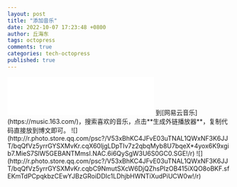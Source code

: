 ```yaml
---
layout: post
title: "添加音乐"
date: 2022-10-07 17:23:48 +0800
author: 丘海东 
tags: octopress
comments: true
categories: tech-octopress
published: true
---
```

<iframe frameborder="no" border="0" marginwidth="0" marginheight="0" width=330 height=86 src="//music.163.com/outchain/player?type=2&id=1452476987&auto=0&height=66"></iframe>  
到[网易云音乐](https://music.163.com/)，搜索喜欢的音乐，点击**生成外链播放器**，复制代码直接放到博文即可。  
<!--more-->  
![](http://r.photo.store.qq.com/psc?/V53xBhKC4JFvE03uTNAL1QWxNF3K6JJT/bqQfVz5yrrGYSXMvKr.cqX60ljgLDpTIv7z2qbqMyb8U7bqeX*4yox6K9xgib7.MieS7SlW5GEBANTMmsI.NAC.6i6QySgW3U6S0GC0.SGE!/r)  
![](http://r.photo.store.qq.com/psc?/V53xBhKC4JFvE03uTNAL1QWxNF3K6JJT/bqQfVz5yrrGYSXMvKr.cqbC9NmutSXcW6DjQZhsPIzOB415iXQO8oBKF.sfEKmTdPCpqkbzCEwYJBzGRoiDDIc1LDhjbHWNTiXudPiUCW0w!/r)
